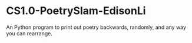 # CS1.0-PoetrySlam-EdisonLi
 An Python program to print out poetry backwards, randomly, and any way you can rearrange.
